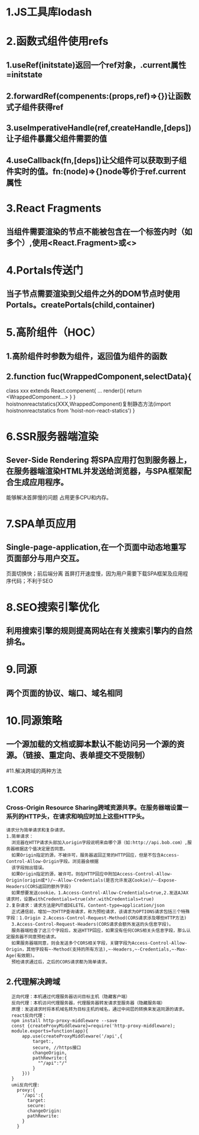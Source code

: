 # 1.JS工具库lodash
# 2.函数式组件使用refs
## 1.useRef(initstate)返回一个ref对象，.current属性=initstate
## 2.forwardRef(compenents:(props,ref)=>{})让函数式子组件获得ref
## 3.useImperativeHandle(ref,createHandle,[deps])让子组件暴露父组件需要的值
## 4.useCallback(fn,[deps])让父组件可以获取到子组件实时的值。fn:(node)=>{}node等价于ref.current属性
# 3.React Fragments
## 当组件需要渲染的节点不能被包含在一个标签内时（如多个<td>）,使用<React.Fragment>或<>
# 4.Portals传送门
## 当子节点需要渲染到父组件之外的DOM节点时使用Portals。createPortals(child,container)
# 5.高阶组件（HOC）
## 1.高阶组件时参数为组件，返回值为组件的函数
## 2.function fuc(WrappedComponent,selectData){
  class xxx extends React.compenent{
    ...
    render(){
      return <WrappedComponent...>
    }
  }
  hoistnonreactstatics(XXX,WrappedComponent)复制静态方法(import hoistnonreactstatics from 'hoist-non-react-statics')
}
# 6.SSR服务器端渲染
## Sever-Side Rendering 将SPA应用打包到服务器上，在服务器端渲染HTML并发送给浏览器，与SPA框架配合生成应用程序。
  能够解决首屏慢的问题
  占用更多CPU和内存。
# 7.SPA单页应用
## Single-page-application,在一个页面中动态地重写页面部分与用户交互。
  页面切换快；前后端分离
  首屏打开速度慢，因为用户需要下载SPA框架及应用程序代码；不利于SEO
# 8.SEO搜索引擎优化
## 利用搜索引擎的规则提高网站在有关搜索引擎内的自然排名。
# 9.同源
## 两个页面的协议、端口、域名相同
# 10.同源策略
## 一个源加载的文档或脚本默认不能访问另一个源的资源。（链接、重定向、表单提交不受限制）
#11.解决跨域的两种方法
## 1.CORS
### Cross-Origin Resource Sharing跨域资源共享。在服务器端设置一系列的HTTP头，在请求和响应时加上这些HTTP头。
    请求分为简单请求和复杂请求。
    1.简单请求：
      浏览器在HTTP请求头部加入origin字段说明来自哪个源（如:http://api.bob.com）,服务器根据这个值决定是否同意。
      如果Origin指定的源，不被许可，服务器返回正常的HTTP回应，但是不包含Access-Control-Allow-Origin字段。浏览器会根据
      该字段抛出错误。
      如果Origin指定的源，被许可。则在HTTP回应中附加Access-Control-Allow-Origin(origin或*)/~-Allow-Credentials(是否允许发送Cookie)/~-Expose-Headers(CORS返回的额外字段)
      如果想要发送cookie，1.Access-Control-Allow-Credentials=true,2.发送AJAX请求时，设置withCredentials=true(xhr.withCredentials=true)
    2.复杂请求：请求方法是PUT或DELETE，Content-type=application/json
      正式通信前，增加一次HTTP查询请求，称为预检请求，该请求为OPTIONS请求包括三个特殊字段：1.Origin 2.Access-Control-Request-Method(CORS请求涉及哪些HTTP方法) 
      3.Access-Control-Request-Headers(CORS请求会额外发送的头信息字段)。
      服务器端检查了这三个字段后，发送HTTP回应，如果没有任何CORS相关头信息字段，那么认定服务器不同意预检请求。
      如果服务器端同意，则会发送多个CORS相关字段，关键字段为Access-Control-Allow-Origin，其他字段有~-Method(支持的所有方法),~-Headers,~-Credentials,~-Max-Age(有效期)。
      预检请求通过后，之后的CORS请求都为简单请求。
## 2.代理解决跨域
      正向代理：本机通过代理服务器访问目标主机（隐藏客户端）
      反向代理：本机访问代理服务器，代理服务器转发请求至服务器（隐藏服务端）
      原理：发送请求时将本机域名转为目标主机的域名，通过中间层的转换来发送同源的请求。
      react反向代理：
      npm install http-proxy-middleware --save
      const {createProxyMiddleware}=require('http-proxy-middleware);
      module.exports=function(app){
          app.use(createProxyMiddleware('/api',{
              target:,
              secure, //https接口
              changeOrigin,
              pathRewrite:{
                "^/api":"/"
              }
          }))
      }
      umi反向代理:
        proxy:{
          '/api':{
            target:
            secure:
            changeOrigin:
            pathRewrite:
          }
        }



